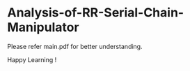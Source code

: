 # Analysis-of-RR-Serial-Chain-Manipulator

Please refer main.pdf for better understanding.

Happy Learning !
